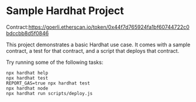 # Sample Hardhat Project

Contract:https://goerli.etherscan.io/token/0x44f7d765924fa1bf60744722c0bdccbb8d5f0846

This project demonstrates a basic Hardhat use case. It comes with a sample contract, a test for that contract, and a script that deploys that contract.

Try running some of the following tasks:

```shell
npx hardhat help
npx hardhat test
REPORT_GAS=true npx hardhat test
npx hardhat node
npx hardhat run scripts/deploy.js
```
